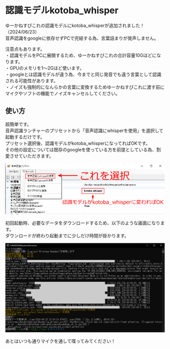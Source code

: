 # 認識モデルkotoba_whisper

ゆーかねすぴこれの認識モデルにkotoba_whisperが追加されました！（2024/06/23）  
音声認識をgoogleに依存せずPCで完結する為、言葉詰まりが発声しません。  

注意点もあります。  
・認識モデルをPCに展開するため、ゆーかねすぴこれの合計容量10Gほどになります。  
・GPUのメモリを1～2Gほど使います。  
・googleとは認識モデルが違う為、今までと同じ発音でも違う言葉として認識される可能性があります。  
・ノイズも強制的になんらかの言葉に変換するためゆーかねすぴこれに渡す前にマイクやソフトの機能でノイズキャンセルしてください。  

## 使い方
超簡単です。  
音声認識ランチャーのプリセットから「音声認識にwhisperを使用」を選択して起動するだけです。  
プリセット選択後、認識モデルがkotoba_whisperになってればOKです。    
その他の設定については既存のgoogleを使っている方を前提としている為、割愛させていただきます。  

![_](assets/kotobawhisper_01.png)

初回起動時、必要なデータをダウンロードするため、以下のような画面になります。  
ダウンロードが終わり起動までに少しだけ時間が掛かります。  

![_](assets/kotobawhisper_02.png)

あとはいつも通りマイクを通して喋ってみてください！  
